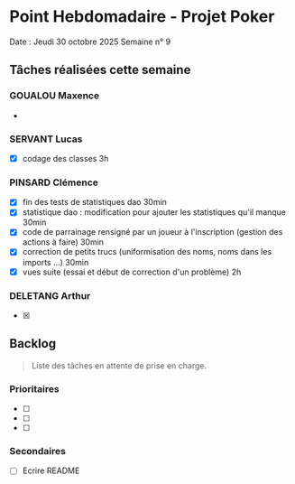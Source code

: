 # Point Hebdomadaire - Projet Poker

Date : Jeudi 30 octobre 2025
Semaine n° 9

## Tâches réalisées cette semaine


### GOUALOU Maxence
- 

### SERVANT Lucas
- [x] codage des classes 3h

### PINSARD Clémence
- [x] fin des tests de statistiques dao 30min
- [x] statistique dao : modification pour ajouter les statistiques qu'il manque 30min
- [x] code de parrainage rensigné par un joueur à l'inscription (gestion des actions à faire) 30min
- [x] correction de petits trucs (uniformisation des noms, noms dans les imports ...) 30min
- [x] vues suite (essai et début de correction d'un problème) 2h

### DELETANG Arthur
- [x] 



## Backlog

> Liste des tâches en attente de prise en charge.

### Prioritaires

- [ ] 
- [ ] 
- [ ] 

### Secondaires

- [ ] Ecrire README